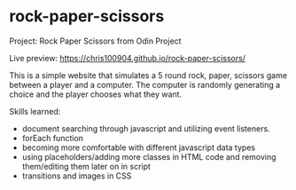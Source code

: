 # rock-paper-scissors
Project: Rock Paper Scissors from Odin Project

Live preview: https://chris100904.github.io/rock-paper-scissors/

This is a simple website that simulates a 5 round rock, paper, scissors game between a player and a computer. The computer is randomly generating a choice and the player chooses what they want.

Skills learned:
- document searching through javascript and utilizing event listeners.
- forEach function
- becoming more comfortable with different javascript data types
- using placeholders/adding more classes in HTML code and removing them/editing them later on in script
- transitions and images in CSS
